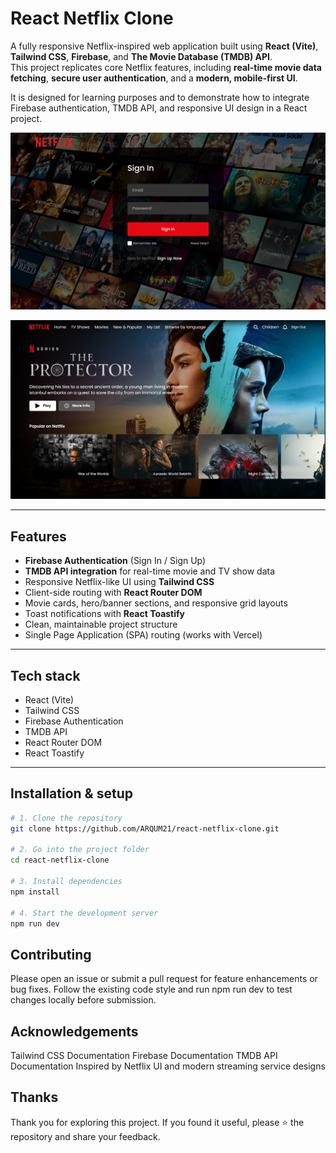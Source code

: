 # React Netflix Clone

A fully responsive Netflix-inspired web application built using **React (Vite)**, **Tailwind CSS**, **Firebase**, and **The Movie Database (TMDB) API**.  
This project replicates core Netflix features, including **real-time movie data fetching**, **secure user authentication**, and a **modern, mobile-first UI**.  

It is designed for learning purposes and to demonstrate how to integrate Firebase authentication, TMDB API, and responsive UI design in a React project.

![Netflix Clone Login page](https://github.com/ARQUM21/react-netflix-clone/blob/f027ba62ffd5c7fa80109a122e0a7e254c269abb/src/assets/netflix-login.PNG)

![Netflix Clone Screenshot](https://github.com/ARQUM21/react-netflix-clone/blob/8f36dbd22566cd76defe589af9dca69176146679/src/assets/netflix.PNG)

---

## Features
- **Firebase Authentication** (Sign In / Sign Up)
- **TMDB API integration** for real-time movie and TV show data
- Responsive Netflix-like UI using **Tailwind CSS**
- Client-side routing with **React Router DOM**
- Movie cards, hero/banner sections, and responsive grid layouts
- Toast notifications with **React Toastify**
- Clean, maintainable project structure
- Single Page Application (SPA) routing (works with Vercel)

---

## Tech stack
- React (Vite)
- Tailwind CSS
- Firebase Authentication
- TMDB API
- React Router DOM
- React Toastify

---

## Installation & setup

```bash
# 1. Clone the repository
git clone https://github.com/ARQUM21/react-netflix-clone.git

# 2. Go into the project folder
cd react-netflix-clone

# 3. Install dependencies
npm install

# 4. Start the development server
npm run dev
```

## Contributing
Please open an issue or submit a pull request for feature enhancements or bug fixes.
Follow the existing code style and run npm run dev to test changes locally before submission.

## Acknowledgements
Tailwind CSS Documentation
Firebase Documentation
TMDB API Documentation
Inspired by Netflix UI and modern streaming service designs

## Thanks
Thank you for exploring this project.
If you found it useful, please ⭐ the repository and share your feedback.
